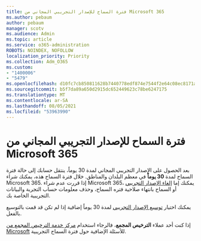 ```yaml
---
title: فترة السماح للإصدار التجريبي المجاني من Microsoft 365
ms.author: pebaum
author: pebaum
manager: scotv
ms.audience: Admin
ms.topic: article
ms.service: o365-administration
ROBOTS: NOINDEX, NOFOLLOW
localization_priority: Priority
ms.collection: Adm_O365
ms.custom:
- "1400006"
- "5479"
ms.openlocfilehash: d10fc7cb850811628b7440778edf874e7544f2e64c08ec8171ab99642ab0fa6f
ms.sourcegitcommit: b5f7da89a650d2915dc652449623c78be6247175
ms.translationtype: MT
ms.contentlocale: ar-SA
ms.lasthandoff: 08/05/2021
ms.locfileid: "53963990"
---
```

# <a name="grace-period-for-microsoft-365-free-trial"></a>فترة السماح للإصدار التجريبي المجاني من Microsoft 365

بعد الحصول على الإصدار التجريبي المجاني لمدة 30 يوماً، ينتقل حسابك إلى حالة فترة السماح لمدة **30 يوماً** في معظم البلدان والمناطق. خلال فترة السماح هذه، يمكنك شراء Microsoft 365. إذا قررت عدم شراء Microsoft 365، يمكنك إما [إلغاء الإصدار التجريبي](https://docs.microsoft.com/microsoft-365/commerce/subscriptions/cancel-your-subscription?view=o365-worldwide) أو السماح بانتهاء صلاحية فتره السماح، وحذف معلومات حساب التجربة والبيانات التجريبية الخاصة بك.

يمكنك اختيار [توسيع الإصدار التجريبي](https://docs.microsoft.com/microsoft-365/commerce/extend-your-trial) لمدة 30 يوماً إضافية إذا لم تكن قد قمت بالتوسيع بالفعل.

إذا كنت أحد عملاء **الترخيص المجمع**، فالرجاء استخدام [مركز خدمة الترخيص المجمع من Microsoft](https://support.microsoft.com/help/4471406/how-to-contact-the-microsoft-volume-licensing-service-center) للأسئلة الإضافية حول فترة السماح التجريبية.
